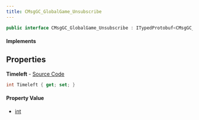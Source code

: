```yaml
---
title: CMsgGC_GlobalGame_Unsubscribe
---
```


```csharp
public interface CMsgGC_GlobalGame_Unsubscribe : ITypedProtobuf<CMsgGC_GlobalGame_Unsubscribe>, INativeHandle
```

#### Implements

## Properties

**Timeleft** - [Source Code](https://github.com/swiftly-solution/swiftlys2/blob/main/managed/src/SwiftlyS2.Generated/Protobufs/Interfaces/CMsgGC_GlobalGame_Unsubscribe.cs#L13)

```csharp
int Timeleft { get; set; }
```

#### Property Value

- [int](https://learn.microsoft.com/dotnet/api/system.int32)

